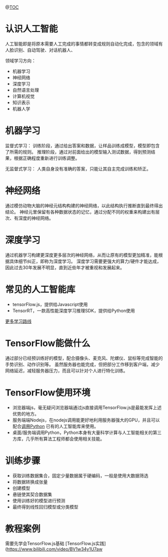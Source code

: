 @[TOC](TensorFlow-baseLearn)

# 认识人工智能

人工智能即是将原本需要人工完成的事情都转变成规则自动化完成，包含的领域有人脸识别、自动驾驶、对话机器人、

领域学习方向：
* 机器学习
* 神经网络
* 深度学习
* 自然语言处理
* 计算机视觉
* 知识表示
* 机器人学

# 机器学习

监督式学习：
训练阶段，通过给出答案和数据，让样品训练成模型，模型即包含了所需的规则。
推理阶段，通过对前面给出的模型输入测试数据，得到预测结果，根据正确程度重新进行训练调整。

无监督式学习：
人类自身没有准确的答案，只能让其自主完成训练和矫正。

# 神经网络

通过模仿动物大脑的神经元结构构建的神经网络，以此结构执行推断直到最终得出结论。
神经元里保留有各种数据状态的记忆，通过分配不同的权重来构建出有层次、有深度的神经网络。

# 深度学习

通过机器学习构建更深度更多层次的神经网络，从而让原有的模型更加精准，能根据具体细节纠正，即称为深度学习。
深度学习需要更强大的算力/硬件才能达成，因此过去30年发展不明显，直到近些年才被重视和发展起来。

# 常见的人工智能库
* tensorFlow.js，提供给Javascript使用
* TensorRT，一款高性能深度学习推理SDK，提供给Python使用

[更多学习路线](https://blog.csdn.net/cfl927096306/article/details/123811274)

# TensorFlow能做什么

通过部分已经预训练好的模型，配合摄像头、麦克风、陀螺仪、鼠标等完成智能的手势识别、动作识别等。
虽然服务器也能完成，但把部分工作移到客户端，减少网络延迟，减轻服务器压力，而且可以针对个人进行特化训练。

# TensorFlow使用环境

* 浏览器端js，毫无疑问浏览器端通过js直接调用TensorFlow.js是最能发挥上述优势的地方。
* 服务端端Nodejs，在nodejs调用能更好地利用服务器强大的GPU，并且可以配合[调用Python](https://blog.csdn.net/qq_30386941/article/details/126819067)
已有的人工智能库来使用。
* 桌面/服务端调用Python，Python本身有大量科学计算与人工智能相关的第三方库，几乎所有算法工程师都会使用相关技能。

# 训练步骤

* 获取训练数据集合，固定少量数据属于硬编码，一般是使用大数据筛选
* 将数据转换成张量
* 创建模型
* 悬链使其契合数据集
* 使用训练好的模型进行预测
* 最终得到线性回归模型或分类模型

# 教程案例
需要先学会TensorFlow.js基础
[TensorFlow.js实践](https://www.bilibili.com/video/BV1w34y1U7aw